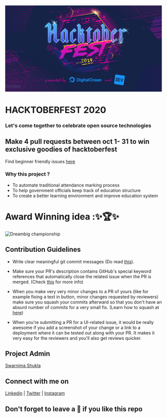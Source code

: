 ![Poster](https://github.com/Swarnimashukla/Hacktoberfest2020/blob/master/Hacktoberfest2020.PNG)

# HACKTOBERFEST 2020 

### Let's come together to celebrate open source technologies

## Make 4 pull requests between oct 1- 31 to win exclusive goodies of hacktoberfest

Find beginner friendly issues [here](https://github.com/Swarnimashukla/Automatic-attendance-management-system)

### Why this project ?

* To automate traditional attendance marking process
* To help government officials keep track of education structure
* To create a better learning environment and improve education system 

# Award Winning idea :✨🏆✨
![Dreambig championship](https://github.com/Swarnimashukla/Automatic-attendance-management-system/blob/master/Winner.jpeg)

## Contribution Guidelines

* Write clear meaningful git commit messages (Do read [this](https://chris.beams.io/posts/git-commit/)).

* Make sure your PR's description contains GitHub's special keyword references that automatically close the related issue when the PR is merged. (Check [this](https://github.blog/2013-05-14-closing-issues-via-pull-requests/) for more info)

* When you make very very minor changes to a PR of yours (like for example fixing a text in button, minor changes requested by reviewers) make sure you squash your commits afterward so that you don't have an absurd number of commits for a very small fix. (Learn how to squash at [here](https://davidwalsh.name/squash-commits-git))

* When you're submitting a PR for a UI-related issue, it would be really awesome if you add a screenshot of your change or a link to a deployment where it can be tested out along with your PR. It makes it very easy for the reviewers and you'll also get reviews quicker.



## Project Admin

[Swarnima Shukla](https://www.linkedin.com/in/swarnima-shukla-3815b5b8/)

## Connect with me on 

[Linkedin](https://www.linkedin.com/in/swarnima-shukla-3815b5b8/) | [Twitter](https://twitter.com/swarnimashukla5) | [Instagram](https://www.instagram.com/swarnimashukla_/)

## Don't forget to leave a 🌟 if you like this repo 

